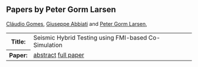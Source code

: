 ## Papers by Peter Gorm Larsen
<table><a href="/proceedings/authors/ClaudioGomes">Cláudio Gomes</a>, <a href="/proceedings/authors/GiuseppeAbbiati">Giuseppe Abbiati</a> and <a href="/proceedings/authors/PeterGormLarsen">Peter Gorm Larsen</a>, </td>
</tr>
<tr><th>Title:</th>
<td>Seismic Hybrid Testing using FMI-based Co-Simulation</td></tr></tr>
<tr><th>Paper:</th>
<td><a href="/abstracts/abstract_4A_2">abstract</a> <a href="/proceedings/papers/Modelica2021session4A_paper2.pdf">full paper</a></td>
</tr>
</table>